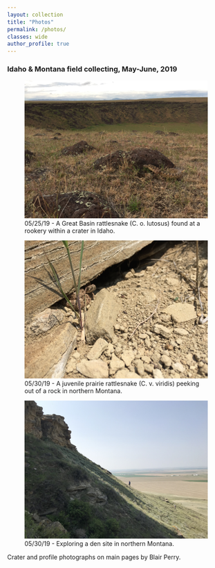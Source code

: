 ```yaml
---
layout: collection
title: "Photos"
permalink: /photos/
classes: wide
author_profile: true
---
```


### Idaho & Montana field collecting, May-June, 2019

<figure>
    <a href="/images/craterlutosus.jpg"><img src="/images/craterlutosus.jpg"></a>
    <figcaption>05/25/19 - A Great Basin rattlesnake (C. o. lutosus) found at a rookery within a crater in Idaho.</figcaption>
</figure>

<figure>
    <a href="/images/westkneeviridis.jpg"><img src="/images/westkneeviridis.jpg"></a>
    <figcaption>05/30/19 - A juvenile prairie rattlesnake (C. v. viridis) peeking out of a rock in northern Montana.</figcaption>
</figure>

<figure>
    <a href="/images/manonhill.jpg"><img src="/images/manonhill.jpg"></a>
    <figcaption>05/30/19 - Exploring a den site in northern Montana.</figcaption>
</figure>
  
  Crater and profile photographs on main pages by Blair Perry.
